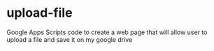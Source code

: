 # upload-file
Google Apps Scripts code to create a web page that will allow user to upload a file and save it on my google drive
